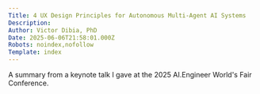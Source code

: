 ```yaml
---
Title: 4 UX Design Principles for Autonomous Multi-Agent AI Systems
Description: 
Author: Victor Dibia, PhD
Date: 2025-06-06T21:58:01.000Z
Robots: noindex,nofollow
Template: index
---
```

A summary from a keynote talk I gave at the 2025 AI.Engineer World's Fair Conference.
